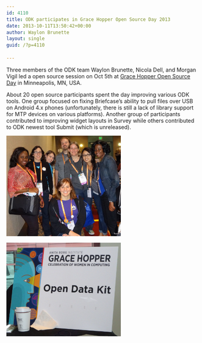 ```yaml
---
id: 4110
title: ODK participates in Grace Hopper Open Source Day 2013
date: 2013-10-11T13:50:42+00:00
author: Waylon Brunette
layout: single
guid: /?p=4110

---
```

Three members of the ODK team Waylon Brunette, Nicola Dell, and Morgan Vigil led a open source session on Oct 5th at [Grace Hopper Open Source Day](http://gracehopper.org/2013/conference/grace-hopper-open-source-day/ "Grace Hopper Open Source Day") in Minneapolis, MN, USA. 

About 20 open source participants spent the day improving various ODK tools. One group focused on fixing Briefcase’s ability to pull files over USB on Android 4.x phones (unfortunately, there is still a lack of library support for MTP devices on various platforms). Another group of participants contributed to improving widget layouts in Survey while others contributed to ODK newest tool Submit (which is unreleased). 

[<img src="/assets/wp-content/uploads/2013/10/GHCPeople.jpg" alt="Grace Hopper" width="300" height="263" class="alignnone size-medium wp-image-4111" />](/assets/wp-content/uploads/2013/10/GHCPeople.jpg)

[<img src="/assets/wp-content/uploads/2013/10/GHCSign.jpg" alt="Grace Hopper 2013" width="300" height="245" class="alignnone size-medium wp-image-4112" />](/assets/wp-content/uploads/2013/10/GHCSign.jpg)
